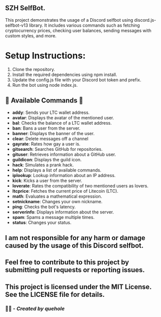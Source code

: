 ## SZH SelfBot.
This project demonstrates the usage of a Discord selfbot using discord.js-selfbot-v13 library. It includes various commands such as fetching cryptocurrency prices, checking user balances, sending messages with custom styles, and more.


# Setup Instructions:
1. Clone the repository.
2. Install the required dependencies using npm install.
3. Update the config.js file with your Discord bot token and prefix.
4. Run the bot using node index.js.

## 🚀 **Available Commands** 🚀

- **addy**: Sends your LTC wallet address.
- **avatar**: Displays the avatar of the mentioned user.
- **bal**: Checks the balance of a LTC wallet address.
- **ban**: Bans a user from the server.
- **banner**: Displays the banner of the user.
- **clear**: Delete messages off a channel
- **gayrate**: Rates how gay a user is.
- **gitsearch**: Searches GitHub for repositories.
- **gituser**: Retrieves information about a GitHub user.
- **guildicon**: Displays the guild icon.
- **hack**: Simulates a prank hack.
- **help**: Displays a list of available commands.
- **iplookup**: Lookup information about an IP address.
- **kick**: Kicks a user from the server.
- **loverate**: Rates the compatibility of two mentioned users as lovers.
- **ltcprice**: Fetches the current price of Litecoin (LTC).
- **math**: Evaluates a mathematical expression.
- **setnickname**: Changes your own nickname.
- **ping**: Checks the bot's latency.
- **serverinfo**: Displays information about the server.
- **spam**: Spams a message multiple times.
- **status**: Changes your status.



## I am not responsible for any harm or damage caused by the usage of this Discord selfbot.

## Feel free to contribute to this project by submitting pull requests or reporting issues.

## This project is licensed under the MIT License. See the LICENSE file for details.


### 👨‍💻 - *Created by quehole*
